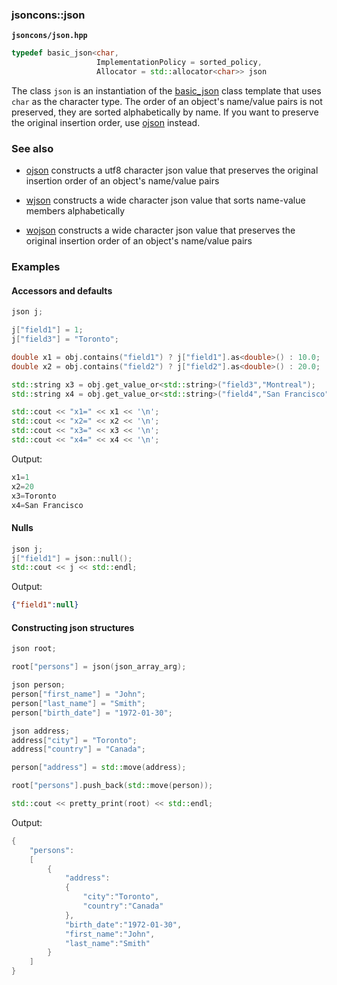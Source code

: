 ### jsoncons::json

__`jsoncons/json.hpp`__

```c++
typedef basic_json<char,
                   ImplementationPolicy = sorted_policy,
                   Allocator = std::allocator<char>> json
```
The class `json` is an instantiation of the [basic_json](basic_json.md) class template that uses `char` as the character type. 
The order of an object's name/value pairs is not preserved, they are sorted alphabetically by name. 
If you want to preserve the original insertion order, use [ojson](ojson.md) instead.

### See also

- [ojson](ojson.md) constructs a utf8 character json value that preserves the original insertion order of an object's name/value pairs

- [wjson](wjson.md) constructs a wide character json value that sorts name-value members alphabetically

- [wojson](wojson.md) constructs a wide character json value that preserves the original insertion order of an object's name/value pairs


### Examples
  
#### Accessors and defaults
```c++
json j;

j["field1"] = 1;
j["field3"] = "Toronto";

double x1 = obj.contains("field1") ? j["field1"].as<double>() : 10.0;
double x2 = obj.contains("field2") ? j["field2"].as<double>() : 20.0;

std::string x3 = obj.get_value_or<std::string>("field3","Montreal");
std::string x4 = obj.get_value_or<std::string>("field4","San Francisco");

std::cout << "x1=" << x1 << '\n';
std::cout << "x2=" << x2 << '\n';
std::cout << "x3=" << x3 << '\n';
std::cout << "x4=" << x4 << '\n';
```
Output:
```c++
x1=1
x2=20
x3=Toronto
x4=San Francisco
```
#### Nulls
```c++
json j;
j["field1"] = json::null();
std::cout << j << std::endl;
```
Output: 
```json
{"field1":null}
```
#### Constructing json structures
```c++
json root;

root["persons"] = json(json_array_arg);

json person;
person["first_name"] = "John";
person["last_name"] = "Smith";
person["birth_date"] = "1972-01-30";

json address;
address["city"] = "Toronto";
address["country"] = "Canada";

person["address"] = std::move(address);

root["persons"].push_back(std::move(person));

std::cout << pretty_print(root) << std::endl;
```
Output:
```c++
{
    "persons":
    [
        {
            "address":
            {
                "city":"Toronto",
                "country":"Canada"
            },
            "birth_date":"1972-01-30",
            "first_name":"John",
            "last_name":"Smith"
        }
    ]
}
```

